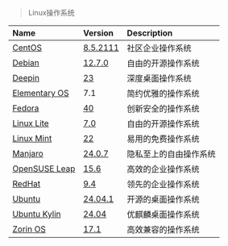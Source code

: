 > Linux操作系统

| Name            | Version                    | Description            |
| :-------------- | :------------------------- | :--------------------- |
| [CentOS]        | [8.5.2111][CentOS-Down]    | 社区企业操作系统       |
| [Debian]        | [12.7.0][Debian-Down]      | 自由的开源操作系统     |
| [Deepin]        | [23][Deepin-Down]          | 深度桌面操作系统       |
| [Elementary OS] | 7.1                        | 简约优雅的操作系统     |
| [Fedora]        | [40][Fedora-Down]          | 创新安全的操作系统     |
| [Linux Lite]    | [7.0][Linux Lite-Down]     | 自由的开源操作系统     |
| [Linux Mint]    | [22][Linux Mint-Down]      | 易用的免费操作系统     |
| [Manjaro]       | [24.0.7][Manjaro-Down]     | 隐私至上的自由操作系统 |
| [OpenSUSE Leap] | [15.6][OpenSUSE Leap-Down] | 高效的企业操作系统     |
| [RedHat]        | [9.4][RedHat-Down]         | 领先的企业操作系统     |
| [Ubuntu]        | [24.04.1][Ubuntu-Down]     | 开源的桌面操作系统     |
| [Ubuntu Kylin]  | [24.04][Ubuntu Kylin-Down] | 优麒麟桌面操作系统     |
| [Zorin OS]      | [17.1][Zorin OS-Down]      | 高效兼容的操作系统     |

[CentOS]: https://www.centos.org/ '跳转主页'
[CentOS-Down]: https://www.centos.org/download/ '跳转下载页'
[Debian]: https://www.debian.org/ '跳转主页'
[Debian-Down]: https://www.debian.org/download '跳转下载页'
[Deepin]: https://www.deepin.org/index/zh '跳转主页'
[Deepin-Down]: https://www.deepin.org/zh/download/ '跳转下载页'
[Elementary OS]: https://elementary.io/ '跳转主页'
[Fedora]: https://fedoraproject.org/ '跳转主页'
[Fedora-Down]: https://fedoraproject.org/workstation/download '跳转下载页'
[Linux Lite]: https://www.linuxliteos.com/ '跳转主页'
[Linux Lite-Down]: https://mirrors.sjtug.sjtu.edu.cn/linuxliteos/isos/ '跳转下载页'
[Linux Mint]: https://www.linuxmint.com/ '跳转主页'
[Linux Mint-Down]: https://www.linuxmint.com/download.php '跳转下载页'
[Manjaro]: https://manjaro.org/ '跳转主页'
[Manjaro-Down]: https://manjaro.org/products/download/x86 '跳转下载页'
[OpenSUSE Leap]: https://www.opensuse.org/ '跳转主页'
[OpenSUSE Leap-Down]: https://get.opensuse.org/leap/ '跳转下载页'
[RedHat]: https://www.redhat.com/zh '跳转主页'
[RedHat-Down]: https://www.redhat.com/zh/technologies/linux-platforms/enterprise-linux '跳转下载页'
[Ubuntu]: https://ubuntu.com/ '跳转主页'
[Ubuntu-Down]: https://ubuntu.com/download/desktop '跳转下载页'
[Ubuntu Kylin]: https://www.ubuntukylin.com/ '跳转主页'
[Ubuntu Kylin-Down]: https://www.ubuntukylin.com/downloads/ '跳转下载页'
[Zorin OS]: https://zorin.com/os/ '跳转主页'
[Zorin OS-Down]: https://zorin.com/os/download/ '跳转下载页'
